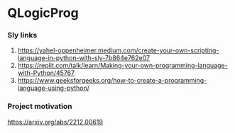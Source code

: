 # QLogicProg

### Sly links
1. https://yahel-oppenheimer.medium.com/create-your-own-scripting-language-in-python-with-sly-7b864e762e07
2. https://replit.com/talk/learn/Making-your-own-programming-language-with-Python/45767
3. https://www.geeksforgeeks.org/how-to-create-a-programming-language-using-python/

### Project motivation
https://arxiv.org/abs/2212.00619
